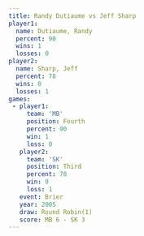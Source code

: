 ```yaml
---
title: Randy Dutiaume vs Jeff Sharp
player1:               
  name: Dutiaume, Randy
  percent: 90          
  wins: 1              
  losses: 0            
player2:               
  name: Sharp, Jeff    
  percent: 78          
  wins: 0              
  losses: 1            
games:
 - player1:          
     team: 'MB'      
     position: Fourth
     percent: 90     
     win: 1          
     loss: 0         
   player2:         
     team: 'SK'     
     position: Third
     percent: 78    
     win: 0         
     loss: 1        
   event: Brier        
   year: 2005          
   draw: Round Robin(1)
   score: MB 6 - SK 3  
---
```

